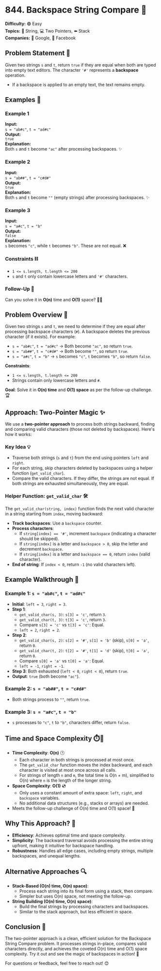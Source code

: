 # 844. Backspace String Compare 🧮  
**Difficulty:** 🟢 Easy  
**Topics:** 🔡 String, 💻 Two Pointers, ⬅️ Stack  
**Companies:** 🏢 Google, 🏢 Facebook  



## Problem Statement 📜  
Given two strings `s` and `t`, return `true` if they are equal when both are typed into empty text editors. The character `'#'` represents a **backspace** operation.  

- If a backspace is applied to an empty text, the text remains empty.  



## Examples 🚀  

### Example 1  
**Input:**  
`s = "ab#c"`, `t = "ad#c"`  
**Output:**  
`true`  
**Explanation:**  
Both `s` and `t` become `"ac"` after processing backspaces. ✨  

### Example 2  
**Input:**  
`s = "ab##"`, `t = "c#d#"`  
**Output:**  
`true`  
**Explanation:**  
Both `s` and `t` become `""` (empty strings) after processing backspaces. ✨  

### Example 3  
**Input:**  
`s = "a#c"`, `t = "b"`  
**Output:**  
`false`  
**Explanation:**  
`s` becomes `"c"`, while `t` becomes `"b"`. These are not equal. ❌  



### Constraints ⛓️  
- `1 <= s.length, t.length <= 200`  
- `s` and `t` only contain lowercase letters and `'#'` characters.  



### Follow-Up 💭  
Can you solve it in **O(n)** time and **O(1)** space? 🚀💡  



## Problem Overview 📝

Given two strings `s` and `t`, we need to determine if they are equal after processing backspace characters (`#`). A backspace deletes the previous character (if it exists). For example:

- `s = "ab#c"`, `t = "ad#c"` → Both become `"ac"`, so return `true`.
- `s = "ab##"`, `t = "c#d#"` → Both become `""`, so return `true`.
- `s = "a#c"`, `t = "b"` → `s` becomes `"c"`, `t` becomes `"b"`, so return `false`.

**Constraints**:

- `1 <= s.length, t.length <= 200`
- Strings contain only lowercase letters and `#`.

**Goal**: Solve it in **O(n) time** and **O(1) space** as per the follow-up challenge. 🏆

## Approach: Two-Pointer Magic ✨

We use a **two-pointer approach** to process both strings backward, finding and comparing valid characters (those not deleted by backspaces). Here's how it works:

### Key Idea 💡

- Traverse both strings (`s` and `t`) from the end using pointers `left` and `right`.
- For each string, skip characters deleted by backspaces using a helper function (`get_valid_char`).
- Compare the valid characters. If they differ, the strings are not equal. If both strings are exhausted simultaneously, they are equal.

### Helper Function: `get_valid_char` 🛠️

The `get_valid_char(string, index)` function finds the next valid character in a string starting from `index`, moving backward:

- **Track backspaces**: Use a `backspace` counter.
- **Process characters**:
    - If `string[index] == '#'`, increment `backspace` (indicating a character should be skipped).
    - If `string[index]` is a letter and `backspace > 0`, skip the letter and decrement `backspace`.
    - If `string[index]` is a letter and `backspace == 0`, return `index` (valid character).
- **End of string**: If `index < 0`, return `-1` (no valid characters left).



## Example Walkthrough 🌟

### Example 1: `s = "ab#c"`, `t = "ad#c"`

- **Initial**: `left = 3`, `right = 3`.
- **Step 1**:
    - `get_valid_char(s, 3)`: `s[3] = 'c'`, return `3`.
    - `get_valid_char(t, 3)`: `t[3] = 'c'`, return `3`.
    - Compare `s[3] = 'c'` vs `t[3] = 'c'`: Equal.
    - `left = 2`, `right = 2`.
- **Step 2**:
    - `get_valid_char(s, 2)`: `s[2] = '#'`, `s[1] = 'b'` (skip), `s[0] = 'a'`, return `0`.
    - `get_valid_char(t, 2)`: `t[2] = '#'`, `t[1] = 'd'` (skip), `t[0] = 'a'`, return `0`.
    - Compare `s[0] = 'a'` vs `t[0] = 'a'`: Equal.
    - `left = -1`, `right = -1`.
- **Step 3**: Both exhausted (`left < 0`, `right < 0`), return `true`.
- **Output**: `true` (both become `"ac"`).

### Example 2: `s = "ab##"`, `t = "c#d#"`

- Both strings process to `""`, return `true`.

### Example 3: `s = "a#c"`, `t = "b"`

- `s` processes to `"c"`, `t` to `"b"`, characters differ, return `false`.

## Time and Space Complexity ⏱️💾

- **Time Complexity**: **O(n)** 🕒
    - Each character in both strings is processed at most once.
    - The `get_valid_char` function moves the index backward, and each character is visited at most once across all calls.
    - For strings of length `n` and `m`, the total time is O(n + m), simplified to O(n) where `n` is the length of the longer string.
- **Space Complexity**: **O(1)** 💿
    - Only uses a constant amount of extra space: `left`, `right`, and `backspace` variables.
    - No additional data structures (e.g., stacks or arrays) are needed.
- Meets the follow-up challenge of O(n) time and O(1) space! 🎉

## Why This Approach? 🤔

- **Efficiency**: Achieves optimal time and space complexity.
- **Simplicity**: The backward traversal avoids processing the entire string upfront, making it intuitive for backspace handling.
- **Robustness**: Handles all edge cases, including empty strings, multiple backspaces, and unequal lengths.

## Alternative Approaches 🔍

- **Stack-Based (O(n) time, O(n) space)**:
    - Process each string into its final form using a stack, then compare.
    - Simpler but uses O(n) space, not meeting the follow-up.
- **String Building (O(n) time, O(n) space)**:
    - Build the final strings by processing characters and backspaces.
    - Similar to the stack approach, but less efficient in space.

## Conclusion 🌟

The two-pointer approach is a clean, efficient solution for the Backspace String Compare problem. It processes strings in-place, compares valid characters directly, and achieves the coveted O(n) time and O(1) space complexity. Try it out and see the magic of backspaces in action! 🚀

For questions or feedback, feel free to reach out! 😊